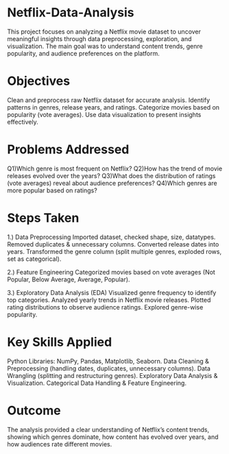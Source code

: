# Netflix-Data-Analysis
This project focuses on analyzing a Netflix movie dataset to uncover meaningful insights through data preprocessing, exploration, and visualization. The main goal was to understand content trends, genre popularity, and audience preferences on the platform.

# Objectives
Clean and preprocess raw Netflix dataset for accurate analysis.
Identify patterns in genres, release years, and ratings.
Categorize movies based on popularity (vote averages).
Use data visualization to present insights effectively.

# Problems Addressed
Q1)Which genre is most frequent on Netflix?
Q2)How has the trend of movie releases evolved over the years?
Q3)What does the distribution of ratings (vote averages) reveal about audience preferences?
Q4)Which genres are more popular based on ratings?

# Steps Taken

1.) Data Preprocessing
Imported dataset, checked shape, size, datatypes.
Removed duplicates & unnecessary columns.
Converted release dates into years.
Transformed the genre column (split multiple genres, exploded rows, set as categorical).

2.) Feature Engineering
Categorized movies based on vote averages (Not Popular, Below Average, Average, Popular).

3.) Exploratory Data Analysis (EDA)
Visualized genre frequency to identify top categories.
Analyzed yearly trends in Netflix movie releases.
Plotted rating distributions to observe audience ratings.
Explored genre-wise popularity.

# Key Skills Applied
Python Libraries: NumPy, Pandas, Matplotlib, Seaborn.
Data Cleaning & Preprocessing (handling dates, duplicates, unnecessary columns).
Data Wrangling (splitting and restructuring genres).
Exploratory Data Analysis & Visualization.
Categorical Data Handling & Feature Engineering.

# Outcome
The analysis provided a clear understanding of Netflix’s content trends, showing which genres dominate, how content has evolved over years, and how audiences rate different movies.
